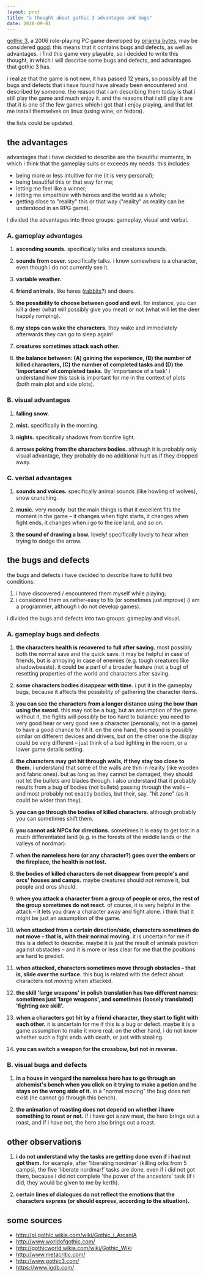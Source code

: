 ```yaml
---
layout: post
title: "a thought about gothic 3 advantages and bugs"
date: 2018-09-01
---
```


[gothic 3](http://www.gothic3.com/), a 2006 role-playing PC game developed by [piranha bytes](https://www.igdb.com/companies/piranha-bytes), may be considered [good](http://www.metacritic.com/game/pc/gothic-3). this means that it contains bugs and defects, as well as advantages. i find this game very playable, so i decided to write this thought, in which i will describe some bugs and defects, and advantages that gothic 3 has.

i realize that the game is not new, it has passed 12 years, so possibly all the bugs and defects that i have found have already been encountered and described by someone. the reason that i am describing them today is that i still play the game and much enjoy it. and the reasons that i still play it are that it is one of the few games which i got that i enjoy playing, and that let me install themselves on linux (using wine, on fedora).

the lists could be updated.

## the advantages

advantages that i have decided to describe are the beautiful moments, in which i think that the gameplay suits or exceeds my needs. this includes:
- being more or less intuitive for me (it is very personal);
- being beautiful this or that way for me;
- letting me feel like a winner;
- letting me empathize with heroes and the world as a whole;
- getting close to "reality" this or that way ("reality" as reality can be understood in an RPG game).

i divided the advantages into three groups: gameplay, visual and verbal.

### A. gameplay advantages

1. **ascending sounds.** specifically talks and creatures sounds.

2. **sounds from cover.** specifically talks. i know somewhere is a character, even though i do not currently see it.

3. **variable weather.**

4. **friend animals.** like hares ([rabbits](http://www.worldofgothic.com/gothic3/?go=g3insert_animals)?) and deers.

5. **the possibility to choose between good and evil.** for instance, you can kill a deer (what will possibly give you meat) or not (what will let the deer happily romping).

6. **my steps can wake the characters.** they wake and immediately afterwards they can go to sleep again!

7. **creatures sometimes attack each other.**

8. **the balance between: (A) gaining the experience, (B) the number of killed characters, (C) the number of completed tasks and (D) the 'importance' of completed tasks.** By 'importance of a task' i understand how this task is important for me in the context of plots (both main plot and side plots).

### B. visual advantages

1. **falling snow.**

2. **mist.** specifically in the morning.

3. **nights.** specifically shadows from bonfire light.

4. **arrows poking from the characters bodies.** although it is probably only visual advantage, they probably do no additional hurt as if they dropped away.

### C. verbal advantages

1. **sounds and voices.** specifically animal sounds (like howling of wolves), snow crunching.

2. **music.** very moody. but the main things is that it excellent fits the moment in the game – it changes when fight starts, it changes when fight ends, it changes when i go to the ice land, and so on.

3. **the sound of drawing a bow.** lovely! specifically lovely to hear when trying to dodge the arrow.

## the bugs and defects

the bugs and defects i have decided to describe have to fulfil two conditions:
1. i have discovered / encountered them myself while playing;
2. i considered them as rather-easy to fix (or sometimes just improve) (i am a programmer, although i do not develop games).

i divided the bugs and defects into two groups: gameplay and visual.

### A. gameplay bugs and defects

1. **the characters health is recovered to full after saving.** most possibly both the normal save and the quick save. it may be helpful in case of friends, but is annoying in case of enemies (e.g. tough creatures like shadowbeasts). it could be a part of a broader feature (not a bug) of resetting properties of the world and characters after saving.

2. **some characters bodies disappear with time.** i put it in the gameplay bugs, because it affects the possibility of gathering the character items.

3. **you can see the characters from a longer distance using the bow than using the sword.** this may not be a bug, but an assumption of the game. without it, the fights will possibly be too hard to balance: you need to very good hear or very good see a character (personally, not in a game) to have a good chance to hit it. on the one hand, the sound is possibly similar on different devices and drivers, but on the other one the display could be very different – just think of a bad lighting in the room, or a lower game details setting.

4. **the characters may get hit through walls, if they stay too close to them.** i understand that some of the walls are thin in reality (like wooden and fabric ones). but as long as they cannot be damaged, they should not let the bullets and blades through. i also understand that it probably results from a bug of bodies (not bullets) passing through the walls – and most probably not exactly bodies, but their, say, "hit zone" (as it could be wider than they).

5. **you can go through the bodies of killed characters.** although probably you can sometimes shift them.

6. **you cannot ask NPCs for directions.** sometimes it is easy to get lost in a much differentiated land (e.g. in the forests of the middle lands or the valleys of nordmar).

7. **when the nameless hero (or any character?) goes over the embers or the fireplace, the health is not lost.**

8. **the bodies of killed characters do not disappear from people's and orcs' houses and camps.** maybe creatures should not remove it, but people and orcs should.

9. **when you attack a character from a group of people or orcs, the rest of the group sometimes do not react.** of course, it is very helpful in the attack – it lets you draw a character away and fight alone. i think that it might be just an assumption of the game.

10. **when attacked from a certain direction/side, characters sometimes do not move – that is, with their normal moving.** it is uncertain for me if this is a defect to describe. maybe it is just the result of animals position against obstacles – and it is more or less clear for me that the positions are hard to predict.

11. **when attacked, characters sometimes move through obstacles – that is, slide over the surface.** this bug is related with the defect about characters not moving when attacked.

12. **the skill 'large weapons' in polish translation has two different names: sometimes just 'large weapons', and sometimes (loosely translated) 'fighting axe skill'.**

13. **when a characters got hit by a friend character, they start to fight with each other.** it is uncertain for me if this is a bug or defect. maybe it is a game assumption to make it more real. on the other hand, i do not know whether such a fight ends with death, or just with stealing.

14. **you can switch a weapon for the crossbow, but not in reverse.**

### B. visual bugs and defects

1. **in a house in vengard the nameless hero has to go through an alchemist's bench when you click on it trying to make a potion and he stays on the wrong side of it.** in a "normal moving" the bug does not exist (he cannot go through this bench).

2. **the animation of roasting does not depend on whether i have something to roast or not.** if i have got a raw meat, the hero brings out a roast, and if i have not, the hero also brings out a roast.

## other observations

1. **i do not understand why the tasks are getting done even if i had not got them.** for example, after 'liberating nordmar' (killing orks from 5 camps), the five 'liberate nordmar!' tasks are done, even if i did not got them, because i did not complete 'the power of the ancestors' task (if i did, they would be given to me by kerth).

2. **certain lines of dialogues do not reflect the emotions that the characters express (or should express, according to the situation).**

## some sources

- http://pl.gothic.wikia.com/wiki/Gothic_i_ArcaniA
- http://www.worldofgothic.com/
- http://gothicworld.wikia.com/wiki/Gothic_Wiki
- http://www.metacritic.com/
- http://www.gothic3.com/
- https://www.igdb.com/